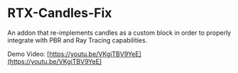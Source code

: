 # RTX-Candles-Fix
An addon that re-implements candles as a custom block in order to properly integrate with PBR and Ray Tracing capabilities.

Demo Video: [https://youtu.be/VKgiTBV9YeE](https://youtu.be/VKgiTBV9YeE)
